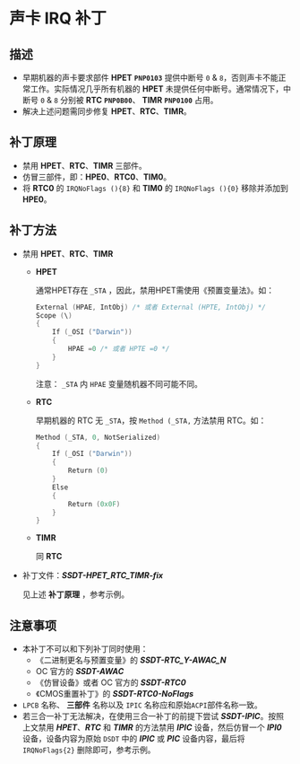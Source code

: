 # 声卡 IRQ 补丁

## 描述

- 早期机器的声卡要求部件 **HPET** **`PNP0103`** 提供中断号 `0` & `8`，否则声卡不能正常工作。实际情况几乎所有机器的 **HPET** 未提供任何中断号。通常情况下，中断号 `0` & `8` 分别被 **RTC** **`PNP0B00`**、 **TIMR** **`PNP0100`** 占用。
- 解决上述问题需同步修复 **HPET**、**RTC**、**TIMR**。

## 补丁原理

- 禁用 **HPET**、**RTC**、**TIMR** 三部件。
- 仿冒三部件，即：**HPE0**、**RTC0**、**TIM0**。
- 将 **RTC0** 的 `IRQNoFlags (){8}` 和 **TIM0** 的 `IRQNoFlags (){0}` 移除并添加到 **HPE0**。

## 补丁方法

- 禁用 **HPET**、**RTC**、**TIMR**
  - **HPET**
  
    通常HPET存在 `_STA` ，因此，禁用HPET需使用《预置变量法》。如：
  
    ```Swift
    External (HPAE, IntObj) /* 或者 External (HPTE, IntObj) */
    Scope (\)
    {
        If (_OSI ("Darwin"))
        {
            HPAE =0 /* 或者 HPTE =0 */
        }
    }
    ```
  
    注意： `_STA` 内 `HPAE` 变量随机器不同可能不同。
  
  - **RTC**  
  
    早期机器的 RTC 无 `_STA`，按 `Method (_STA,` 方法禁用 RTC。如：
  
    ```Swift
    Method (_STA, 0, NotSerialized)
    {
        If (_OSI ("Darwin"))
        {
            Return (0)
        }
        Else
        {
            Return (0x0F)
        }
    }
    ```
  
  - **TIMR**
  
    同 **RTC**
  
- 补丁文件：***SSDT-HPET_RTC_TIMR-fix***

  见上述 **补丁原理** ，参考示例。

## 注意事项

- 本补丁不可以和下列补丁同时使用：
  - 《二进制更名与预置变量》的 ***SSDT-RTC_Y-AWAC_N***
  - OC 官方的 ***SSDT-AWAC***
  - 《仿冒设备》或者 OC 官方的 ***SSDT-RTC0***
  - 《CMOS重置补丁》的 ***SSDT-RTC0-NoFlags***
- `LPCB` 名称、 **三部件** 名称以及 `IPIC` 名称应和原始`ACPI`部件名称一致。
- 若三合一补丁无法解决，在使用三合一补丁的前提下尝试 ***SSDT-IPIC***。按照上文禁用 ***HPET***、***RTC*** 和 ***TIMR*** 的方法禁用 ***IPIC*** 设备，然后仿冒一个 ***IPI0*** 设备，设备内容为原始 `DSDT` 中的 ***IPIC*** 或 ***PIC*** 设备内容，最后将 `IRQNoFlags{2}` 删除即可，参考示例。
